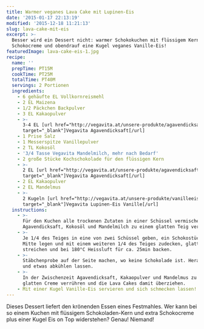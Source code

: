 ```yaml
---
title: Warmer veganes Lava Cake mit Lupinen-Eis
date: '2015-01-17 22:13:19'
modified: '2015-12-18 11:21:13'
slug: lava-cake-mit-eis
excerpt: >-
  Besser wird ein Dessert nicht: warmer Schokokuchen mit flüssigem Kern,
  Schokocreme und obendrauf eine Kugel veganes Vanille-Eis!
featuredImage: lava-cake-eis-1.jpg
recipe:
  name: ''
  prepTime: PT15M
  cookTime: PT25M
  totalTime: PT40M
  servings: 2 Portionen
  ingredients:
    - 6 gehäufte EL Vollkornreismehl
    - 2 EL Maizena
    - 1/2 Päckchen Backpulver
    - 3 EL Kakaopulver
    - >-
      3-4 EL [url href="http://vegavita.at/unsere-produkte/agavendicksaft/"
      target="_blank"]Vegavita Agavendicksaft[/url]
    - 1 Prise Salz
    - 1 Messerspitze Vanillepulver
    - 2 TL Kokosöl
    - '3/4 Tasse Vegavita Mandelmilch, mehr nach Bedarf'
    - 2 große Stücke Kochschokolade für den flüssigen Kern
    - >-
      2 EL [url href="http://vegavita.at/unsere-produkte/agavendicksaft/"
      target="_blank"]Vegavita Agavendicksaft[/url]
    - 2 EL Kakaopulver
    - 2 EL Mandelmus
    - >-
      2 Kugeln [url href="http://vegavita.at/unsere-produkte/vanilleeis/"
      target="_blank"]Vegavita Lupinen-Eis Vanille[/url]
  instructions:
    - >-
      Für den Kuchen alle trockenen Zutaten in einer Schüssel vermischen. Mit
      Agavendicksaft, Kokosöl und Mandelmilch zu einem glatten Teig verrühren.
    - >-
      Je 1/4 des Teiges in eine von zwei Schüssel geben, ein Schokostück in die
      Mitte legen und mit einem weiteren 1/4 des Teiges zudecken, glatt
      streichen und bei 180°C Heissluft für ca. 25min backen.
    - >-
      Stäbchenprobe auf der Seite machen, wo keine Schokolade ist. Herausnehmen
      und etwas abkühlen lassen.
    - >-
      In der Zwischenzeit Agavendicksaft, Kakaopulver und Mandelmus zu einer
      glatten Creme verrühren und die Lava Cakes damit überziehen.
    - Mit einer Kugel Vanille-Eis servieren und sich schmecken lassen!
---
```


Dieses Dessert liefert den krönenden Essen eines Festmahles. Wer kann bei so einem Kuchen mit flüssigem Schokoladen-Kern und extra Schokocreme plus einer Kugel Eis on Top widerstehen? Genau! Niemand!

<!-- Image removed (no copyright): vegavita-lupinen-eis-1-2.jpg -->
